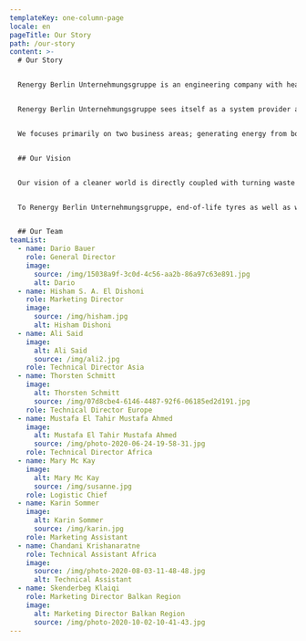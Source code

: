 ```yaml
---
templateKey: one-column-page
locale: en
pageTitle: Our Story
path: /our-story
content: >-
  # Our Story


  Renergy Berlin Unternehmungsgruppe is an engineering company with headquarters in Berlin and a branch office, named. Amwaj Al Nile Limited, in Dubai.


  Renergy Berlin Unternehmungsgruppe sees itself as a system provider and technology supplier of innovative, ecological and highly profitable environmental technologies in the know-how areas of recycling and recovery. We deliver turnkey solutions tailored to your needs, without any further investment from your side.


  We focuses primarily on two business areas; generating energy from both waste and tyre recycling.


  ## Our Vision


  Our vision of a cleaner world is directly coupled with turning waste materials into valuable commodities with high returns on investment. An ecologic approach does not exclude economic success anymore. Constantly growing waste streams and amounts of end-of-life tires globally force to increasing endeavours for ecologic and economic solutions. With consequent consideration of these aspects, we started the development of tyre and waste energy recovery systems which today reflect the current technological state of the art and, for the first time, allow a to-date unseen affectivity and profitability as well as an outstanding high yield of the employed capital.


  To Renergy Berlin Unternehmungsgruppe, end-of-life tyres as well as waste and residues are valuable raw material resources. Simple disposal or incineration does not comply with our ideal.


  ## Our Team
teamList:
  - name: Dario Bauer
    role: General Director
    image:
      source: /img/15038a9f-3c0d-4c56-aa2b-86a97c63e891.jpg
      alt: Dario
  - name: Hisham S. A. El Dishoni
    role: Marketing Director
    image:
      source: /img/hisham.jpg
      alt: Hisham Dishoni
  - name: Ali Said
    image:
      alt: Ali Said
      source: /img/ali2.jpg
    role: Technical Director Asia
  - name: Thorsten Schmitt
    image:
      alt: Thorsten Schmitt
      source: /img/07d8cbe4-6146-4487-92f6-06185ed2d191.jpg
    role: Technical Director Europe
  - name: Mustafa El Tahir Mustafa Ahmed
    image:
      alt: Mustafa El Tahir Mustafa Ahmed
      source: /img/photo-2020-06-24-19-58-31.jpg
    role: Technical Director Africa
  - name: Mary Mc Kay
    image:
      alt: Mary Mc Kay
      source: /img/susanne.jpg
    role: Logistic Chief
  - name: Karin Sommer
    image:
      alt: Karin Sommer
      source: /img/karin.jpg
    role: Marketing Assistant
  - name: Chandani Krishanaratne
    role: Technical Assistant Africa
    image:
      source: /img/photo-2020-08-03-11-48-48.jpg
      alt: Technical Assistant
  - name: Skenderbeg Klaiqi
    role: Marketing Director Balkan Region
    image:
      alt: Marketing Director Balkan Region
      source: /img/photo-2020-10-02-10-41-43.jpg
---
```

